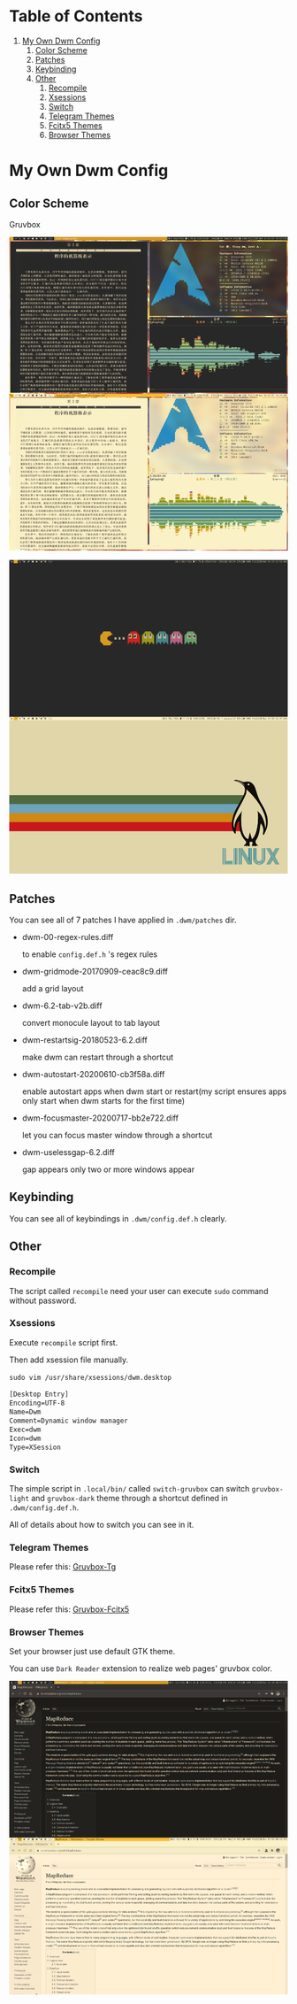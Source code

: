 
# Table of Contents

1.  [My Own Dwm Config](#org27716e3)
    1.  [Color Scheme](#org4976554)
    2.  [Patches](#org2026491)
    3.  [Keybinding](#orgdf423ab)
    4.  [Other](#org1958ae2)
        1.  [Recompile](#org3f8fde8)
        2.  [Xsessions](#org1745859)
        3.  [Switch](#switch)
        4.  [Telegram Themes](#tg)
        5.  [Fcitx5 Themes](#fcitx5)
        6.  [Browser Themes](#browser)



<a id="org27716e3"></a>

# My Own Dwm Config


<a id="org4976554"></a>

## Color Scheme

Gruvbox

![apps](./shot/apps.png)

![desktop](./shot/desktop.png)

<a id="org2026491"></a>

## Patches

You can see all of 7 patches I have applied in `.dwm/patches` dir.

-   dwm-00-regex-rules.diff
    
    to enable `config.def.h` 's regex rules

-   dwm-gridmode-20170909-ceac8c9.diff
    
    add a grid layout

-   dwm-6.2-tab-v2b.diff
    
    convert monocule layout to tab layout

-   dwm-restartsig-20180523-6.2.diff
    
    make dwm can restart through a shortcut

-   dwm-autostart-20200610-cb3f58a.diff
    
    enable autostart apps when dwm start or restart(my script ensures apps only start when dwm starts for the first time)

-   dwm-focusmaster-20200717-bb2e722.diff
    
    let you can focus master window through a shortcut

-   dwm-uselessgap-6.2.diff
    
    gap appears only two or more windows appear


<a id="orgdf423ab"></a>

## Keybinding

You can see all of keybindings in `.dwm/config.def.h` clearly.


<a id="org1958ae2"></a>

## Other

<a id="org3f8fde8"></a>

### Recompile

The script called `recompile` need your user can execute `sudo` command without password.

<a id="org1745859"></a>

### Xsessions

Execute `recompile` script first.

Then add xsession file manually.

`sudo vim /usr/share/xsessions/dwm.desktop`

```shell
[Desktop Entry]
Encoding=UTF-8
Name=Dwm
Comment=Dynamic window manager
Exec=dwm
Icon=dwm
Type=XSession
```

<a id="switch"></a>

### Switch

The simple script in `.local/bin/` called `switch-gruvbox` can switch `gruvbox-light` and `gruvbox-dark` theme through a shortcut defined in `.dwm/config.def.h`.

All of details about how to switch you can see in it.

<a id="tg"></a>

### Telegram Themes

Please refer this: [Gruvbox-Tg](https://github.com/ayamir/Gruvbox-Tg)

<a id="fcitx5"></a>

### Fcitx5 Themes

Please refer this: [Gruvbox-Fcitx5](https://github.com/ayamir/fcitx5-gruvbox)

<a id="browser"></a>

### Browser Themes

Set your browser just use default GTK theme.

You can use `Dark Reader` extension to realize web pages' gruvbox color.

![browser](./shot/browser.png)

